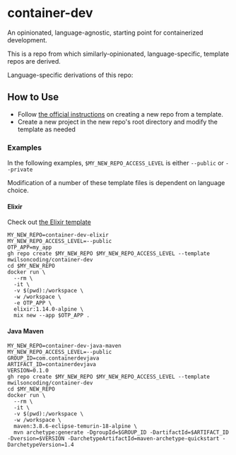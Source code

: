 # container-dev

An opinionated, language-agnostic, starting point for containerized development.

This is a repo from which similarly-opinionated, language-specific, template repos are derived.

Language-specific derivations of this repo:

## How to Use

- Follow [the official instructions](https://docs.github.com/en/repositories/creating-and-managing-repositories/creating-a-repository-from-a-template) on creating a new repo from a template.
- Create a new project in the new repo's root directory and modify the template as needed

### Examples

In the following examples, `$MY_NEW_REPO_ACCESS_LEVEL` is either `--public` or `--private`

Modification of a number of these template files is dependent on language choice.

#### Elixir

Check out [the Elixir template](https://github.com/mwilsoncoding/container-dev-elixir)

```console
MY_NEW_REPO=container-dev-elixir
MY_NEW_REPO_ACCESS_LEVEL=--public
OTP_APP=my_app
gh repo create $MY_NEW_REPO $MY_NEW_REPO_ACCESS_LEVEL --template mwilsoncoding/container-dev
cd $MY_NEW_REPO
docker run \
  --rm \
  -it \
  -v $(pwd):/workspace \
  -w /workspace \
  -e OTP_APP \
  elixir:1.14.0-alpine \
  mix new --app $OTP_APP .
```

#### Java Maven

```console
MY_NEW_REPO=container-dev-java-maven
MY_NEW_REPO_ACCESS_LEVEL=--public
GROUP_ID=com.containerdevjava
ARTIFACT_ID=containerdevjava
VERSION=0.1.0
gh repo create $MY_NEW_REPO $MY_NEW_REPO_ACCESS_LEVEL --template mwilsoncoding/container-dev
cd $MY_NEW_REPO
docker run \
  --rm \
  -it \
  -v $(pwd):/workspace \
  -w /workspace \
  maven:3.8.6-eclipse-temurin-18-alpine \
  mvn archetype:generate -DgroupId=$GROUP_ID -DartifactId=$ARTIFACT_ID -Dversion=$VERSION -DarchetypeArtifactId=maven-archetype-quickstart -DarchetypeVersion=1.4
```
